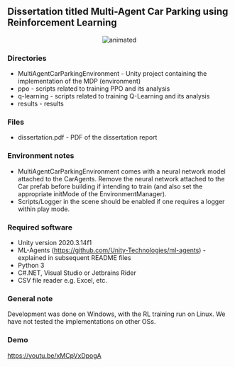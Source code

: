 ## Dissertation titled Multi-Agent Car Parking using Reinforcement Learning

<p align="center">
  <img src="[demo.gif](https://github.com/omarathon/rl-multi-agent-car-parking/blob/main/env-demo.gif)" alt="animated" />
</p>

### Directories
* MultiAgentCarParkingEnvironment - Unity project containing the implementation of the MDP (environment)
* ppo - scripts related to training PPO and its analysis
* q-learning - scripts related to training Q-Learning and its analysis
* results - results


### Files
* dissertation.pdf - PDF of the dissertation report
	
  
### Environment notes
* MultiAgentCarParkingEnvironment comes with a neural network model attached to the CarAgents. Remove the neural network attached to the Car prefab before building if intending to train (and also set the appropriate initMode of the EnvironmentManager).
* Scripts/Logger in the scene should be enabled if one requires a logger within play mode.

### Required software
* Unity version 2020.3.14f1
* ML-Agents (https://github.com/Unity-Technologies/ml-agents) - explained in subsequent README files
* Python 3
* C#.NET, Visual Studio or Jetbrains Rider
* CSV file reader e.g. Excel, etc.

### General note
Development was done on Windows, with the RL training run on Linux. We have not tested the implementations on other OSs.

### Demo

https://youtu.be/xMCpVxDpogA
